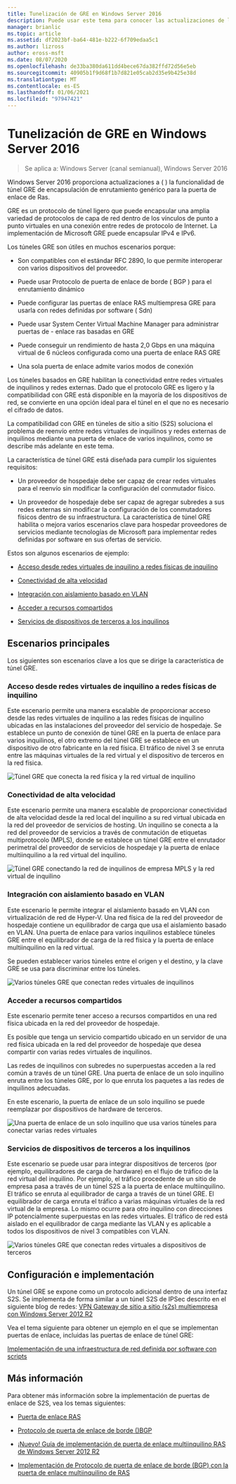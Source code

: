 ```yaml
---
title: Tunelización de GRE en Windows Server 2016
description: Puede usar este tema para conocer las actualizaciones de la funcionalidad de túnel de encapsulación de enrutamiento genérico (GRE) para la puerta de enlace de RAS en Windows Server 2016.
manager: brianlic
ms.topic: article
ms.assetid: df2023bf-ba64-481e-b222-6f709edaa5c1
ms.author: lizross
author: eross-msft
ms.date: 08/07/2020
ms.openlocfilehash: de33ba380da611dd4bece67da382ffd72d56e5eb
ms.sourcegitcommit: 40905b1f9d68f1b7d821e05cab2d35e9b425e38d
ms.translationtype: MT
ms.contentlocale: es-ES
ms.lasthandoff: 01/06/2021
ms.locfileid: "97947421"
---
```

# <a name="gre-tunneling-in-windows-server-2016"></a>Tunelización de GRE en Windows Server 2016

>Se aplica a: Windows Server (canal semianual), Windows Server 2016

Windows Server 2016 proporciona actualizaciones a \( \) la funcionalidad de túnel GRE de encapsulación de enrutamiento genérico para la puerta de enlace de Ras.

GRE es un protocolo de túnel ligero que puede encapsular una amplia variedad de protocolos de capa de red dentro de los vínculos de punto a punto virtuales en una conexión entre redes de protocolo de Internet. La implementación de Microsoft GRE puede encapsular IPv4 e IPv6.

Los túneles GRE son útiles en muchos escenarios porque:

-   Son compatibles con el estándar RFC 2890, lo que permite interoperar con varios dispositivos del proveedor.

-   Puede usar Protocolo de puerta de enlace de borde \( BGP \) para el enrutamiento dinámico

-   Puede configurar las puertas de enlace RAS multiempresa GRE para usarla con redes definidas por software \( Sdn\)

-   Puede usar System Center Virtual Machine Manager para administrar puertas de \- enlace ras basadas en GRE

-   Puede conseguir un rendimiento de hasta 2,0 Gbps en una máquina virtual de 6 núcleos configurada como una puerta de enlace RAS GRE

-   Una sola puerta de enlace admite varios modos de conexión

Los túneles basados en GRE habilitan la conectividad entre redes virtuales de inquilinos y redes externas. Dado que el protocolo GRE es ligero y la compatibilidad con GRE está disponible en la mayoría de los dispositivos de red, se convierte en una opción ideal para el túnel en el que no es necesario el cifrado de datos.

La compatibilidad con GRE en túneles de sitio a sitio (S2S) soluciona el problema de reenvío entre redes virtuales de inquilinos y redes externas de inquilinos mediante una puerta de enlace de varios inquilinos, como se describe más adelante en este tema.

La característica de túnel GRE está diseñada para cumplir los siguientes requisitos:

-   Un proveedor de hospedaje debe ser capaz de crear redes virtuales para el reenvío sin modificar la configuración del conmutador físico.

-   Un proveedor de hospedaje debe ser capaz de agregar subredes a sus redes externas sin modificar la configuración de los conmutadores físicos dentro de su infraestructura.
La característica de túnel GRE habilita o mejora varios escenarios clave para hospedar proveedores de servicios mediante tecnologías de Microsoft para implementar redes definidas por software en sus ofertas de servicio.

Estos son algunos escenarios de ejemplo:

-   [Acceso desde redes virtuales de inquilino a redes físicas de inquilino](#BKMK_Access)

-   [Conectividad de alta velocidad](#BKMK_Speed)

-   [Integración con aislamiento basado en VLAN](#BKMK_Integration)

-   [Acceder a recursos compartidos](#BKMK_Shared)

-   [Servicios de dispositivos de terceros a los inquilinos](#BKMK_thirdparty)

## <a name="key-scenarios"></a>Escenarios principales

Los siguientes son escenarios clave a los que se dirige la característica de túnel GRE.

### <a name="access-from-tenant-virtual-networks-to-tenant-physical-networks"></a><a name="BKMK_Access"></a>Acceso desde redes virtuales de inquilino a redes físicas de inquilino

Este escenario permite una manera escalable de proporcionar acceso desde las redes virtuales de inquilino a las redes físicas de inquilino ubicadas en las instalaciones del proveedor del servicio de hospedaje. Se establece un punto de conexión de túnel GRE en la puerta de enlace para varios inquilinos, el otro extremo del túnel GRE se establece en un dispositivo de otro fabricante en la red física. El tráfico de nivel 3 se enruta entre las máquinas virtuales de la red virtual y el dispositivo de terceros en la red física.

![Túnel GRE que conecta la red física y la red virtual de inquilino](../../media/gre-tunneling-in-windows-server/GRE_.png)

### <a name="high-speed-connectivity"></a><a name="BKMK_Speed"></a>Conectividad de alta velocidad

Este escenario permite una manera escalable de proporcionar conectividad de alta velocidad desde la red local del inquilino a su red virtual ubicada en la red del proveedor de servicios de hosting. Un inquilino se conecta a la red del proveedor de servicios a través de conmutación de etiquetas multiprotocolo (MPLS), donde se establece un túnel GRE entre el enrutador perimetral del proveedor de servicios de hospedaje y la puerta de enlace multiinquilino a la red virtual del inquilino.

![Túnel GRE conectando la red de inquilinos de empresa MPLS y la red virtual de inquilino](../../media/gre-tunneling-in-windows-server/GRE-.png)

### <a name="integration-with-vlan-based-isolation"></a><a name="BKMK_Integration"></a>Integración con aislamiento basado en VLAN

Este escenario le permite integrar el aislamiento basado en VLAN con virtualización de red de Hyper-V. Una red física de la red del proveedor de hospedaje contiene un equilibrador de carga que usa el aislamiento basado en VLAN. Una puerta de enlace para varios inquilinos establece túneles GRE entre el equilibrador de carga de la red física y la puerta de enlace multiinquilino en la red virtual.

Se pueden establecer varios túneles entre el origen y el destino, y la clave GRE se usa para discriminar entre los túneles.

![Varios túneles GRE que conectan redes virtuales de inquilinos](../../media/gre-tunneling-in-windows-server/GRE-VLANIsolation.png)

### <a name="access-shared-resources"></a><a name="BKMK_Shared"></a>Acceder a recursos compartidos

Este escenario permite tener acceso a recursos compartidos en una red física ubicada en la red del proveedor de hospedaje.

Es posible que tenga un servicio compartido ubicado en un servidor de una red física ubicada en la red del proveedor de hospedaje que desea compartir con varias redes virtuales de inquilinos.

Las redes de inquilinos con subredes no superpuestas acceden a la red común a través de un túnel GRE. Una puerta de enlace de un solo inquilino enruta entre los túneles GRE, por lo que enruta los paquetes a las redes de inquilinos adecuadas.

En este escenario, la puerta de enlace de un solo inquilino se puede reemplazar por dispositivos de hardware de terceros.

![Una puerta de enlace de un solo inquilino que usa varios túneles para conectar varias redes virtuales](../../media/gre-tunneling-in-windows-server/GRE-SharedResource.png)

### <a name="services-of-third-party-devices-to-tenants"></a><a name="BKMK_thirdparty"></a>Servicios de dispositivos de terceros a los inquilinos

Este escenario se puede usar para integrar dispositivos de terceros (por ejemplo, equilibradores de carga de hardware) en el flujo de tráfico de la red virtual del inquilino. Por ejemplo, el tráfico procedente de un sitio de empresa pasa a través de un túnel S2S a la puerta de enlace multiinquilino. El tráfico se enruta al equilibrador de carga a través de un túnel GRE. El equilibrador de carga enruta el tráfico a varias máquinas virtuales de la red virtual de la empresa. Lo mismo ocurre para otro inquilino con direcciones IP potencialmente superpuestas en las redes virtuales. El tráfico de red está aislado en el equilibrador de carga mediante las VLAN y es aplicable a todos los dispositivos de nivel 3 compatibles con VLAN.

![Varios túneles GRE que conectan redes virtuales a dispositivos de terceros](../../media/gre-tunneling-in-windows-server/GREThirdParty.png)

## <a name="configuration-and-deployment"></a>Configuración e implementación

Un túnel GRE se expone como un protocolo adicional dentro de una interfaz S2S. Se implementa de forma similar a un túnel S2S de IPSec descrito en el siguiente blog de redes: [VPN Gateway de sitio a sitio (s2s) multiempresa con Windows Server 2012 R2](https://techcommunity.microsoft.com/t5/networking-blog/bg-p/NetworkingBlog)

Vea el tema siguiente para obtener un ejemplo en el que se implementan puertas de enlace, incluidas las puertas de enlace de túnel GRE:

[Implementación de una infraestructura de red definida por software con scripts](../../../networking/sdn/deploy/Deploy-a-Software-Defined-Network-infrastructure-using-scripts.md)

## <a name="more-information"></a>Más información

Para obtener más información sobre la implementación de puertas de enlace de S2S, vea los temas siguientes:

-   [Puerta de enlace RAS](RAS-Gateway.md)

-   [Protocolo de puerta de enlace de borde &#40;&#41;BGP ](../bgp/Border-Gateway-Protocol-BGP.md)

-   [¡Nuevo! Guía de implementación de puerta de enlace multiinquilino RAS de Windows Server 2012 R2](https://techcommunity.microsoft.com/t5/networking-blog/bg-p/NetworkingBlog)

-   [Implementación de Protocolo de puerta de enlace de borde (BGP) con la puerta de enlace multiinquilino de RAS](https://techcommunity.microsoft.com/t5/networking-blog/bg-p/NetworkingBlog)

